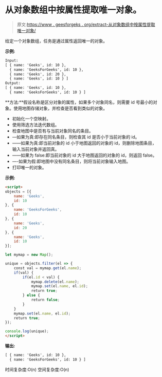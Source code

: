 # 从对象数组中按属性提取唯一对象。

> 原文:[https://www . geesforgeks . org/extract-从对象数组中按属性提取唯一对象/](https://www.geeksforgeeks.org/extract-unique-objects-by-attribute-from-array-of-objects/)

给定一个对象数组，任务是通过属性返回唯一的对象。

**示例:**

```html
Input: 
[ { name: 'Geeks', id: 10 },
  { name: 'GeeksForGeeks', id: 10 },
  { name: 'Geeks', id: 20 },
  { name: 'Geeks', id: 10 } ]
Output:
[ { name: 'Geeks', id: 10 }, 
  { name: 'GeeksForGeeks', id: 10 } ]

```

**方法:**假设名称是区分对象的属性，如果多个对象同名，则需要 id 号最小的对象。使用地图存储对象，并检查是否看到类似的对象。

*   初始化一个空映射。
*   使用筛选方法迭代数组。
*   检查地图中是否有与当前对象同名的条目。
*   —如果为真:即存在同名条目，则检查其 id 是否小于当前对象的 id。
*   ——如果为真:即当前对象的 id 小于地图返回的对象的 id，则删除地图条目，输入当前对象并返回真。
*   ——如果为 false:即当前对象的 id 大于地图返回的对象的 id，则返回 false。
*   —-如果为假:即地图中没有同名条目，则将当前对象输入地图。
*   打印唯一的对象。

**示例:**

```html
<script>
objects = [{
    name: 'Geeks',
    id: 10
}, {
    name: 'GeeksForGeeks',
    id: 10
}, {
    name: 'Geeks',
    id: 20
}, {
    name: 'Geeks',
    id: 10
}];

let mymap = new Map();

unique = objects.filter(el => {
    const val = mymap.get(el.name);
    if(val) {
        if(el.id < val) {
            mymap.delete(el.name);
            mymap.set(el.name, el.id);
            return true;
        } else {
            return false;
        }
    }
    mymap.set(el.name, el.id);
    return true;
});

console.log(unique);
</script>
```

**输出:**

```html
[ { name: 'Geeks', id: 10 }, 
  { name: 'GeeksForGeeks', id: 10 } ]

```

时间复杂度:O(n)
空间复杂度:O(n)